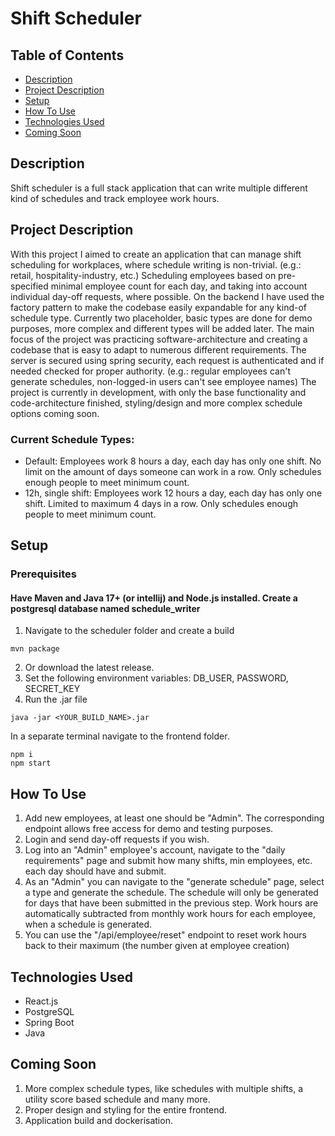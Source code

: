 # Shift Scheduler
## Table of Contents
- [Description](#description)
- [Project Description](#project-description)
- [Setup](#setup)
- [How To Use](#how-to-use)
- [Technologies Used](#technologies-used)
- [Coming Soon](#coming-soon)

## Description
Shift scheduler is a full stack application that can write multiple different kind of schedules and track employee work hours. 
## Project Description
With this project I aimed to create an application that can manage shift scheduling for workplaces, where schedule writing is non-trivial. (e.g.: retail, hospitality-industry, etc.) Scheduling employees based on pre-specified minimal employee count for each day, and taking into account individual day-off requests, where possible.
On the backend I have used the factory pattern to make the codebase easily expandable for any kind-of schedule type. Currently two placeholder, basic types are done for demo purposes, more complex and different types will be added later. The main focus of the project was practicing software-architecture and creating a codebase that is easy to adapt to numerous different requirements.
The server is secured using spring security, each request is authenticated and if needed checked for proper authority. (e.g.: regular employees can't generate schedules, non-logged-in users can't see employee names)
The project is currently in development, with only the base functionality and code-architecture finished, styling/design and more complex schedule options coming soon.
### Current Schedule Types:
* Default: Employees work 8 hours a day, each day has only one shift. No limit on the amount of days someone can work in a row. Only schedules enough people to meet minimum count.
* 12h, single shift: Employees work 12 hours a day, each day has only one shift. Limited to maximum 4 days in a row. Only schedules enough people to meet minimum count.
## Setup
### Prerequisites
#### Have Maven and Java 17+ (or intellij) and Node.js installed. Create a postgresql database named schedule_writer 
1. Navigate to the scheduler folder and create a build
```
mvn package
```
2. Or download the latest release.
4. Set the following environment variables: DB_USER, PASSWORD, SECRET_KEY
5. Run the .jar file
```
java -jar <YOUR_BUILD_NAME>.jar
```
In a separate terminal navigate to the frontend folder.
```
npm i
npm start
``` 
## How To Use
1. Add new employees, at least one should be "Admin". The corresponding endpoint allows free access for demo and testing purposes.
2. Login and send day-off requests if you wish.
3. Log into an "Admin" employee's account, navigate to the "daily requirements" page and submit how many shifts, min employees, etc. each day should have and submit.
4. As an "Admin" you can navigate to the "generate schedule" page, select a type and generate the schedule. The schedule will only be generated for days that have been submitted in the previous step. Work hours are automatically subtracted from monthly work hours for each employee, when a schedule is generated.
5. You can use the "/api/employee/reset" endpoint to reset work hours back to their maximum (the number given at employee creation)
## Technologies Used
* React.js
* PostgreSQL
* Spring Boot
* Java
## Coming Soon
1. More complex schedule types, like schedules with multiple shifts, a utility score based schedule and many more.
2. Proper design and styling for the entire frontend.
3. Application build and dockerisation.
